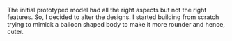 The initial prototyped model had all the right aspects but not the right features. So, I decided to alter the designs. I started building from scratch trying to mimick a balloon shaped body to make it more rounder and hence, cuter.  
